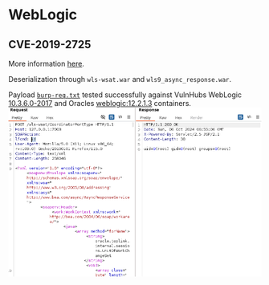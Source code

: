 # WebLogic
## CVE-2019-2725
More information [here](https://app.gitbook.com/o/i5zzcCcQScEjAbS1CNWw/s/LZ9hPT4FtAP57VrTApYv/~/changes/84/exploits-pocs/oracle/weblogic-cve-2019-2729).

Deserialization through `wls-wsat.war` and `wls9_async_response.war`. 

Payload [`burp-req.txt`](cve-2019-2725/burp-req.txt) tested successfully against VulnHubs WebLogic [10.3.6.0-2017](https://hub.docker.com/layers/vulhub/weblogic/10.3.6.0-2017/images/sha256-275ec19477cfda389dc1c42158033e7e8c650dd4cba9f090ca0ba673902b73c9?context=explore) and Oracles [weblogic:12.2.1.3](https://container-registry.oracle.com/ords/f?p=113:4:100763132084359:::4:P4_REPOSITORY,AI_REPOSITORY,AI_REPOSITORY_NAME,P4_REPOSITORY_NAME,P4_EULA_ID,P4_BUSINESS_AREA_ID:5,5,Oracle%20WebLogic%20Server,Oracle%20WebLogic%20Server,1,0&cs=3KTZ9kW4gHaVNXvYp_seg3AmnCL3G7pI4VfyLUNKH2oNI2LPL15b5PgGNbUGWjuU0cZz_Tul__-raSj8DmP2tQQ) containers.
![cve-2019-2725](cve-2019-2725/cve-2019-2725.png)
